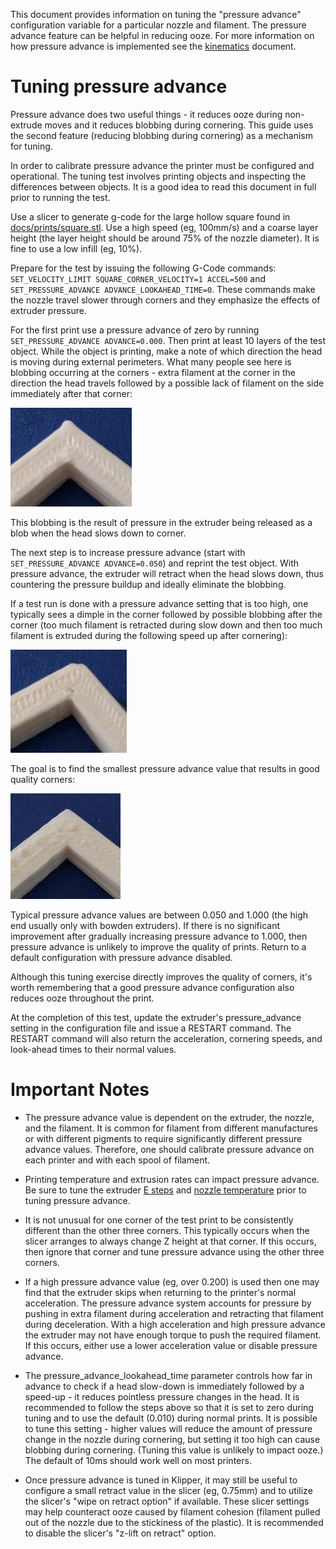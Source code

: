 This document provides information on tuning the "pressure advance"
configuration variable for a particular nozzle and filament. The
pressure advance feature can be helpful in reducing ooze. For more
information on how pressure advance is implemented see the
[kinematics](Kinematics.md) document.

Tuning pressure advance
=======================

Pressure advance does two useful things - it reduces ooze during
non-extrude moves and it reduces blobbing during cornering. This guide
uses the second feature (reducing blobbing during cornering) as a
mechanism for tuning.

In order to calibrate pressure advance the printer must be configured
and operational. The tuning test involves printing objects and
inspecting the differences between objects. It is a good idea to read
this document in full prior to running the test.

Use a slicer to generate g-code for the large hollow square found in
[docs/prints/square.stl](prints/square.stl). Use a high speed (eg,
100mm/s) and a coarse layer height (the layer height should be around
75% of the nozzle diameter). It is fine to use a low infill (eg, 10%).

Prepare for the test by issuing the following G-Code commands:
`SET_VELOCITY_LIMIT SQUARE_CORNER_VELOCITY=1 ACCEL=500` and
`SET_PRESSURE_ADVANCE ADVANCE_LOOKAHEAD_TIME=0`. These commands make
the nozzle travel slower through corners and they emphasize the
effects of extruder pressure.

For the first print use a pressure advance of zero by running
`SET_PRESSURE_ADVANCE ADVANCE=0.000`. Then print at least 10 layers of
the test object. While the object is printing, make a note of which
direction the head is moving during external perimeters. What many
people see here is blobbing occurring at the corners - extra filament
at the corner in the direction the head travels followed by a possible
lack of filament on the side immediately after that corner:

![corner-blob](img/corner-blob.jpg)

This blobbing is the result of pressure in the extruder being released
as a blob when the head slows down to corner.

The next step is to increase pressure advance (start with
`SET_PRESSURE_ADVANCE ADVANCE=0.050`) and reprint the test object.
With pressure advance, the extruder will retract when the head slows
down, thus countering the pressure buildup and ideally eliminate the
blobbing.

If a test run is done with a pressure advance setting that is too
high, one typically sees a dimple in the corner followed by possible
blobbing after the corner (too much filament is retracted during slow
down and then too much filament is extruded during the following speed
up after cornering):

![corner-dimple](img/corner-dimple.jpg)

The goal is to find the smallest pressure advance value that results
in good quality corners:

![corner-good](img/corner-good.jpg)

Typical pressure advance values are between 0.050 and 1.000 (the high
end usually only with bowden extruders). If there is no significant
improvement after gradually increasing pressure advance to 1.000, then
pressure advance is unlikely to improve the quality of prints. Return
to a default configuration with pressure advance disabled.

Although this tuning exercise directly improves the quality of
corners, it's worth remembering that a good pressure advance
configuration also reduces ooze throughout the print.

At the completion of this test, update the extruder's pressure_advance
setting in the configuration file and issue a RESTART command. The
RESTART command will also return the acceleration, cornering speeds,
and look-ahead times to their normal values.

Important Notes
===============

* The pressure advance value is dependent on the extruder, the nozzle,
  and the filament. It is common for filament from different
  manufactures or with different pigments to require significantly
  different pressure advance values. Therefore, one should calibrate
  pressure advance on each printer and with each spool of filament.

* Printing temperature and extrusion rates can impact pressure
  advance.  Be sure to tune the extruder
  [E steps](http://reprap.org/wiki/Triffid_Hunter%27s_Calibration_Guide#E_steps)
  and
  [nozzle temperature](http://reprap.org/wiki/Triffid_Hunter%27s_Calibration_Guide#Nozzle_Temperature)
  prior to tuning pressure advance.

* It is not unusual for one corner of the test print to be
  consistently different than the other three corners. This typically
  occurs when the slicer arranges to always change Z height at that
  corner. If this occurs, then ignore that corner and tune pressure
  advance using the other three corners.

* If a high pressure advance value (eg, over 0.200) is used then one
  may find that the extruder skips when returning to the printer's
  normal acceleration. The pressure advance system accounts for
  pressure by pushing in extra filament during acceleration and
  retracting that filament during deceleration. With a high
  acceleration and high pressure advance the extruder may not have
  enough torque to push the required filament. If this occurs, either
  use a lower acceleration value or disable pressure advance.

* The pressure_advance_lookahead_time parameter controls how far in
  advance to check if a head slow-down is immediately followed by a
  speed-up - it reduces pointless pressure changes in the head. It is
  recommended to follow the steps above so that it is set to zero
  during tuning and to use the default (0.010) during normal prints.
  It is possible to tune this setting - higher values will reduce the
  amount of pressure change in the nozzle during cornering, but
  setting it too high can cause blobbing during cornering. (Tuning
  this value is unlikely to impact ooze.) The default of 10ms should
  work well on most printers.

* Once pressure advance is tuned in Klipper, it may still be useful to
  configure a small retract value in the slicer (eg, 0.75mm) and to
  utilize the slicer's "wipe on retract option" if available. These
  slicer settings may help counteract ooze caused by filament cohesion
  (filament pulled out of the nozzle due to the stickiness of the
  plastic). It is recommended to disable the slicer's "z-lift on
  retract" option.
